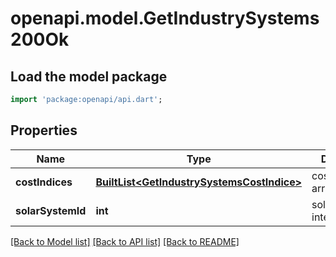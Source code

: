 # openapi.model.GetIndustrySystems200Ok

## Load the model package
```dart
import 'package:openapi/api.dart';
```

## Properties
Name | Type | Description | Notes
------------ | ------------- | ------------- | -------------
**costIndices** | [**BuiltList&lt;GetIndustrySystemsCostIndice&gt;**](GetIndustrySystemsCostIndice.md) | cost_indices array | 
**solarSystemId** | **int** | solar_system_id integer | 

[[Back to Model list]](../README.md#documentation-for-models) [[Back to API list]](../README.md#documentation-for-api-endpoints) [[Back to README]](../README.md)


